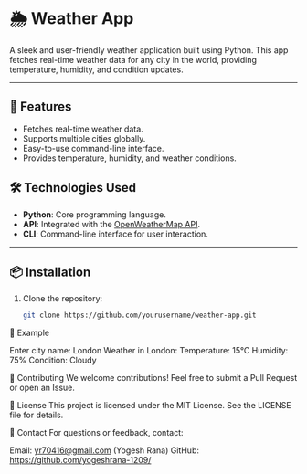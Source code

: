 # 🌦️ Weather App 

A sleek and user-friendly weather application built using Python. This app fetches real-time weather data for any city in the world, providing temperature, humidity, and condition updates.

---

## 🚀 Features

- Fetches real-time weather data.
- Supports multiple cities globally.
- Easy-to-use command-line interface.
- Provides temperature, humidity, and weather conditions.


## 🛠️ Technologies Used

- **Python**: Core programming language.
- **API**: Integrated with the [OpenWeatherMap API](https://openweathermap.org/api).
- **CLI**: Command-line interface for user interaction.

---

## 📦 Installation

1. Clone the repository:
   ```bash
   git clone https://github.com/yourusername/weather-app.git

📖 Example

Enter city name: London
Weather in London:
Temperature: 15°C
Humidity: 75%
Condition: Cloudy

🌟 Contributing
We welcome contributions! Feel free to submit a Pull Request or open an Issue.

📜 License
This project is licensed under the MIT License. See the LICENSE file for details.

📧 Contact
For questions or feedback, contact:

Email: yr70416@gmail.com (Yogesh Rana)
GitHub: https://github.com/yogeshrana-1209/
